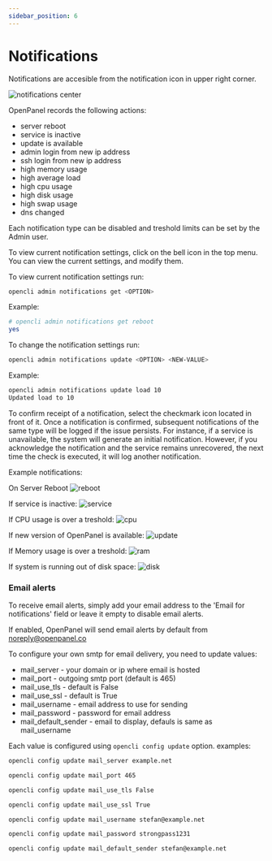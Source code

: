 ```yaml
---
sidebar_position: 6
---
```


# Notifications

Notifications are accesible from the notification icon in upper right corner. 

![notifications center](/img/admin/notifications_center.png)


OpenPanel records the following actions:

- server reboot
- service is inactive
- update is available
- admin login from new ip address
- ssh login from new ip address
- high memory usage
- high average load 
- high cpu usage
- high disk usage
- high swap usage
- dns changed

Each notification  type can be disabled and treshold limits can be set by the Admin user.

<Tabs>
  <TabItem value="openadmin-notifications-view" label="With OpenAdmin" default>

To view current notification settings, click on the bell icon in the top menu.
You can view the current settings, and modify them.

  </TabItem>
  <TabItem value="CLI-notifications-view" label="With OpenCLI">

To view current notification settings run:

```bash
opencli admin notifications get <OPTION>
```

Example:

```bash
# opencli admin notifications get reboot
yes
```

To change the notification settings run:

```bash
opencli admin notifications update <OPTION> <NEW-VALUE>
```

Example:
```bash
opencli admin notifications update load 10
Updated load to 10
```

  </TabItem>
</Tabs>
    
To confirm receipt of a notification, select the checkmark icon located in front of it. Once a notification is confirmed, subsequent notifications of the same type will be logged if the issue persists. For instance, if a service is unavailable, the system will generate an initial notification. However, if you acknowledge the notification and the service remains unrecovered, the next time the check is executed, it will log another notification.

Example notifications:

On Server Reboot
![reboot](/img/admin/dashboard/reboot.png)

If service is inactive:
![service](/img/admin/dashboard/service.png)

If CPU usage is over a treshold:
![cpu](/img/admin/dashboard/cpu.png)

If new version of OpenPanel is available:
![update](/img/admin/dashboard/update.png)

If Memory usage is over a treshold:
![ram](/img/admin/dashboard/ram.png)

If system is running out of disk space:
![disk](/img/admin/dashboard/disk.png)

### Email alerts

To receive email alerts, simply add your email address to the 'Email for notifications' field or leave it empty to disable email alerts.

If enabled, OpenPanel will send email alerts by default from noreply@openpanel.co

To configure your own smtp for email delivery, you need to update values:

- mail_server - your domain or ip where email is hosted
- mail_port - outgoing smtp port (default is 465)
- mail_use_tls - default is False
- mail_use_ssl - default is True
- mail_username - email address to use for sending
- mail_password - password for email address
- mail_default_sender - email to display, defauls is same as mail_username

Each value is configured using `opencli config update` option. examples:

```bash
opencli config update mail_server example.net
```
```bash
opencli config update mail_port 465
```
```bash
opencli config update mail_use_tls False
```
```bash
opencli config update mail_use_ssl True
```
```bash
opencli config update mail_username stefan@example.net
```
```bash
opencli config update mail_password strongpass1231
```
```bash
opencli config update mail_default_sender stefan@example.net
```



